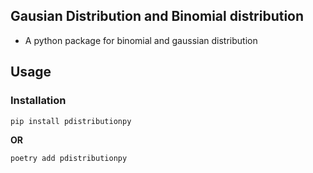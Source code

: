 ## Gausian Distribution and Binomial distribution

- A python package for binomial and gaussian distribution

## Usage

### Installation

```bash
pip install pdistributionpy
```

__OR__

```bash
poetry add pdistributionpy
```
